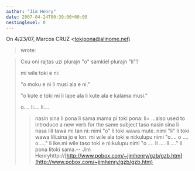 ```yaml
---
author: "Jim Henry"
date: 2007-04-24T00:39:00+00:00
nestinglevel: 0
---
```

On 4/23/07, Marcos CRUZ <[tokipona@alinome.net](mailto://tokipona@alinome.net)\
> wrote:

> 
> 
> Cxu oni rajtas uzi plurajn "o" samkiel plurajn "li"?
> 
> mi wile toki e ni:
> 
> "o moku e ni li musi ala e ni."
> 
> "o kute e toki mi li lape ala li kute ala e kalama musi."
> 
> o.... li.... li....
>> nasin sina li pona li sama mama pi toki pona:
>> li= ...also used to introduce a new verb for the same subject
>> taso nasin sina li nasa lili tawa mi tan ni: nimi "o" li toki wawa
> mute. nimi "li" li toki wawa lili.sina jo e lon. mi wile ala toki e ni:kulupu nimi "o.... o .... o....." li ike.mi wile taso toki e ni:kulupu nimi "o .... li .... li ...." li pona litoki sama.--
Jim Henryhttp://[http://www.pobox.com/~jimhenry/gzb/gzb.htm](http://www.pobox.com/~jimhenry/gzb/gzb.htm)